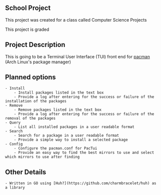 ## School Project ##
This project was created for a class called Computer Science Projects

This project is graded

## Project Description ##
This is going to be a Terminal User Interface (TUI) front end for [pacman](https://gitlab.archlinux.org/pacman/pacman) (Arch Linux's package manager)

## Planned options ##
    - Install
        - Install packages listed in the text box
        - Provide a log after entering for the success or failure of the installation of the packages
    - Remove
        - Remove packages listed in the text box
        - Provide a log after entering for the success or failure of the removal of the packages
    - Query
        - List all installed packages in a user readable format
    - Search
        - Search for a package in a user readable format
        - Provide a simple way to install a selected package 
    - Config
        - Configure the pacman.conf for PacTui
        - Provide an easy way to find the best mirrors to use and select which mirrors to use after finding

## Other Details ##
    - Written in GO using [Huh?](https://github.com/charmbracelet/huh) as a library
